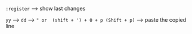 `:register` --> show last changes

`yy` --> `dd` --> `" or  (shift + ') + 0 + p (Shift + p)` --> paste the copied line